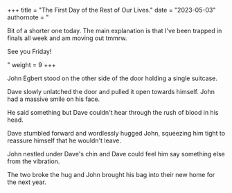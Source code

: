 +++
title = "The First Day of the Rest of Our Lives."
date = "2023-05-03"
authornote = "<p>Bit of a shorter one today. The main explanation is that I've been trapped in finals all week and am moving out tmmrw.</p><p>See you Friday!</p>"
weight = 9
+++

John Egbert stood on the other side of the door holding a single suitcase.

Dave slowly unlatched the door and pulled it open towards himself. John had a massive smile on his face.

He said something but Dave couldn't hear through the rush of blood in his head.

Dave stumbled forward and wordlessly hugged John, squeezing him tight to reassure himself that he wouldn't leave.

John nestled under Dave's chin and Dave could feel him say something else from the vibration.

The two broke the hug and John brought his bag into their new home for the next year.

